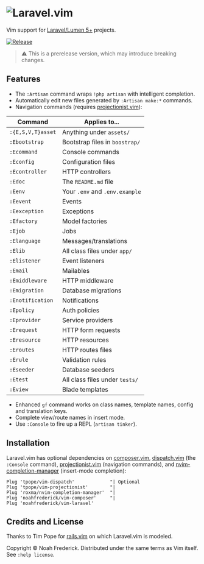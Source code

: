 # ![Laravel.vim](https://noahfrederick.com/pi/vim-laravel-888by140-40a40a.png)

Vim support for [Laravel/Lumen 5+][laravel] projects.

[![Release][release]](https://github.com/noahfrederick/vim-laravel/releases)

> :warning: This is a prerelease version, which may introduce breaking changes.

[laravel]:  https://laravel.com/
[release]:  https://img.shields.io/github/tag/noahfrederick/vim-laravel.svg?maxAge=2592000

## Features

* The `:Artisan` command wraps `!php artisan` with intelligent completion.
* Automatically edit new files generated by `:Artisan make:*` commands.
* Navigation commands (requires [projectionist.vim][projectionist]):

| Command               | Applies to...                  |
|-----------------------|--------------------------------|
| `:{E,S,V,T}asset`     | Anything under `assets/`       |
| `:Ebootstrap`         | Bootstrap files in `boostrap/` |
| `:Ecommand`           | Console commands               |
| `:Econfig`            | Configuration files            |
| `:Econtroller`        | HTTP controllers               |
| `:Edoc`               | The `README.md` file           |
| `:Eenv`               | Your `.env` and `.env.example` |
| `:Eevent`             | Events                         |
| `:Eexception`         | Exceptions                     |
| `:Efactory`           | Model factories                |
| `:Ejob`               | Jobs                           |
| `:Elanguage`          | Messages/translations          |
| `:Elib`               | All class files under `app/`   |
| `:Elistener`          | Event listeners                |
| `:Email`              | Mailables                      |
| `:Emiddleware`        | HTTP middleware                |
| `:Emigration`         | Database migrations            |
| `:Enotification`      | Notifications                  |
| `:Epolicy`            | Auth policies                  |
| `:Eprovider`          | Service providers              |
| `:Erequest`           | HTTP form requests             |
| `:Eresource`          | HTTP resources                 |
| `:Eroutes`            | HTTP routes files              |
| `:Erule`              | Validation rules               |
| `:Eseeder`            | Database seeders               |
| `:Etest`              | All class files under `tests/` |
| `:Eview`              | Blade templates                |

* Enhanced `gf` command works on class names, template names, config and translation keys.
* Complete view/route names in insert mode.
* Use `:Console` to fire up a REPL (`artisan tinker`).

## Installation

Laravel.vim has optional dependencies on [composer.vim][vim-composer],
[dispatch.vim][dispatch] (the `:Console` command),
[projectionist.vim][projectionist] (navigation commands), and
[nvim-completion-manager][ncm] (insert-mode completion):

	Plug 'tpope/vim-dispatch'             "| Optional
	Plug 'tpope/vim-projectionist'        "|
	Plug 'roxma/nvim-completion-manager'  "|
	Plug 'noahfrederick/vim-composer'     "|
	Plug 'noahfrederick/vim-laravel'

## Credits and License

Thanks to Tim Pope for [rails.vim][rails] on which Laravel.vim is modeled.

Copyright © Noah Frederick. Distributed under the same terms as Vim itself.
See `:help license`.

[vim-composer]: https://github.com/noahfrederick/vim-composer
[projectionist]: https://github.com/tpope/vim-projectionist
[dispatch]: https://github.com/tpope/vim-dispatch
[ncm]: https://github.com/roxma/nvim-completion-manager
[rails]: https://github.com/tpope/vim-rails
